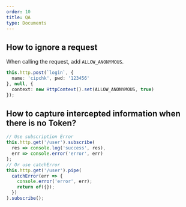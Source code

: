 ```yaml
---
order: 10
title: QA
type: Documents
---
```


## How to ignore a request

When calling the request, add `ALLOW_ANONYMOUS`.

```ts
this.http.post(`login`, {
  name: 'cipchk', pwd: '123456'
}, null, {
  context: new HttpContext().set(ALLOW_ANONYMOUS, true)
});
```

## How to capture intercepted information when there is no Token?

```ts
// Use subscription Error
this.http.get('/user').subscribe(
  res => console.log('success', res),
  err => console.error('error', err)
);
// Or use catchError
this.http.get('/user').pipe(
  catchError(err => {
    console.error('error', err);
    return of({});
  })
).subscribe();
```
